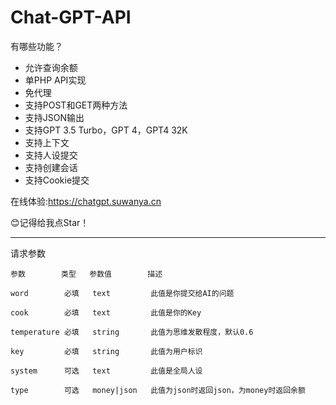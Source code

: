 # Chat-GPT-API
有哪些功能？
* 允许查询余额
* 单PHP API实现
* 免代理
* 支持POST和GET两种方法
* 支持JSON输出
* 支持GPT 3.5 Turbo，GPT 4，GPT4 32K
* 支持上下文
* 支持人设提交
* 支持创建会话
* 支持Cookie提交

在线体验:https://chatgpt.suwanya.cn

😊记得给我点Star！

___
请求参数
```
参数        类型   参数值        描述

word        必填   text         此值是你提交给AI的问题

cook        必填   text         此值是你的Key

temperature 必填   string       此值为思维发散程度，默认0.6

key         必填   string       此值为用户标识

system      可选   text         此值是全局人设

type        可选   money|json   此值为json时返回json，为money时返回余额
